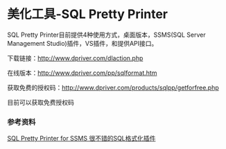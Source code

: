 # 美化工具-SQL Pretty Printer

SQL Pretty Printer目前提供4种使用方式，桌面版本，SSMS(SQL Server Management Studio)插件，VS插件，和提供API接口。

下载链接：http://www.dpriver.com/dlaction.php

在线版本：http://www.dpriver.com/pp/sqlformat.htm

获取免费的授权码：http://www.dpriver.com/products/sqlpp/getforfree.php

目前可以获取免费授权码

### 参考资料

[SQL Pretty Printer for SSMS 很不错的SQL格式化插件](https://www.cnblogs.com/leospace/archive/2012/09/04/SQL_Pretty_Printer_for_SSMS.html)


